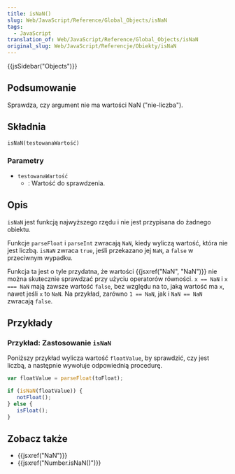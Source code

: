 ```yaml
---
title: isNaN()
slug: Web/JavaScript/Reference/Global_Objects/isNaN
tags:
  - JavaScript
translation_of: Web/JavaScript/Reference/Global_Objects/isNaN
original_slug: Web/JavaScript/Referencje/Obiekty/isNaN
---
```

{{jsSidebar("Objects")}}

## Podsumowanie

Sprawdza, czy argument nie ma wartości NaN ("nie-liczba").

## Składnia

    isNaN(testowanaWartość)

### Parametry

- `testowanaWartość`
  - : Wartość do sprawdzenia.

## Opis

`isNaN` jest funkcją najwyższego rzędu i nie jest przypisana do żadnego obiektu.

Funkcje `parseFloat` i `parseInt` zwracają `NaN`, kiedy wyliczą wartość, która nie jest liczbą. `isNaN` zwraca `true`, jeśli przekazano jej `NaN`, a `false` w przeciwnym wypadku.

Funkcja ta jest o tyle przydatna, że wartości {{jsxref("NaN", "NaN")}} nie można skutecznie sprawdzać przy użyciu operatorów równości. `x == NaN` i `x === NaN` mają zawsze wartość `false`, bez względu na to, jaką wartość ma `x`, nawet jeśli `x` to `NaN`. Na przykład, zarówno `1 == NaN`, jak i `NaN == NaN` zwracają `false`.

## Przykłady

### Przykład: Zastosowanie `isNaN`

Poniższy przykład wylicza wartość `floatValue`, by sprawdzić, czy jest liczbą, a następnie wywołuje odpowiednią procedurę.

```js
var floatValue = parseFloat(toFloat);

if (isNaN(floatValue)) {
   notFloat();
} else {
   isFloat();
}
```

## Zobacz także

- {{jsxref("NaN")}}
- {{jsxref("Number.isNaN()")}}
